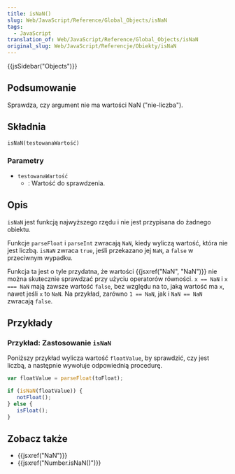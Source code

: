 ```yaml
---
title: isNaN()
slug: Web/JavaScript/Reference/Global_Objects/isNaN
tags:
  - JavaScript
translation_of: Web/JavaScript/Reference/Global_Objects/isNaN
original_slug: Web/JavaScript/Referencje/Obiekty/isNaN
---
```

{{jsSidebar("Objects")}}

## Podsumowanie

Sprawdza, czy argument nie ma wartości NaN ("nie-liczba").

## Składnia

    isNaN(testowanaWartość)

### Parametry

- `testowanaWartość`
  - : Wartość do sprawdzenia.

## Opis

`isNaN` jest funkcją najwyższego rzędu i nie jest przypisana do żadnego obiektu.

Funkcje `parseFloat` i `parseInt` zwracają `NaN`, kiedy wyliczą wartość, która nie jest liczbą. `isNaN` zwraca `true`, jeśli przekazano jej `NaN`, a `false` w przeciwnym wypadku.

Funkcja ta jest o tyle przydatna, że wartości {{jsxref("NaN", "NaN")}} nie można skutecznie sprawdzać przy użyciu operatorów równości. `x == NaN` i `x === NaN` mają zawsze wartość `false`, bez względu na to, jaką wartość ma `x`, nawet jeśli `x` to `NaN`. Na przykład, zarówno `1 == NaN`, jak i `NaN == NaN` zwracają `false`.

## Przykłady

### Przykład: Zastosowanie `isNaN`

Poniższy przykład wylicza wartość `floatValue`, by sprawdzić, czy jest liczbą, a następnie wywołuje odpowiednią procedurę.

```js
var floatValue = parseFloat(toFloat);

if (isNaN(floatValue)) {
   notFloat();
} else {
   isFloat();
}
```

## Zobacz także

- {{jsxref("NaN")}}
- {{jsxref("Number.isNaN()")}}
